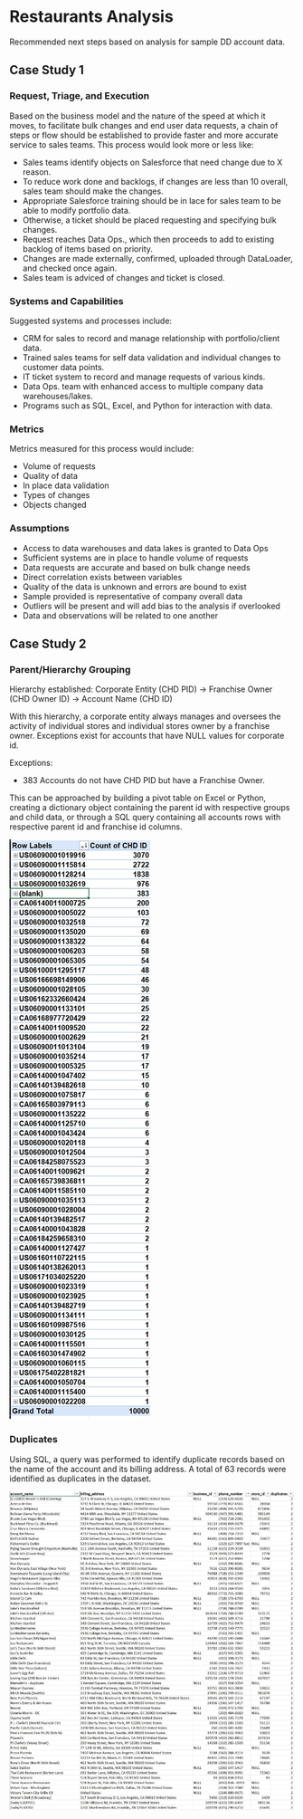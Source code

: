 # Restaurants Analysis

Recommended next steps based on analysis for sample DD account data.

## Case Study 1

### Request, Triage, and Execution

Based on the business model and the nature of the speed at which it moves, to facilitate bulk changes and end user data requests, a chain of steps or flow should be established to provide faster and more accurate service to sales teams. This process would look more or less like:

- Sales teams identify objects on Salesforce that need change due to X reason.
- To reduce work done and backlogs, if changes are less than 10 overall, sales team should make the changes.
- Appropriate Salesforce training should be in lace for sales team to be able to modify portfolio data.
- Otherwise, a ticket should be placed requesting and specifying bulk changes.
- Request reaches Data Ops., which then proceeds to add to existing backlog of items based on priority.
- Changes are made externally, confirmed, uploaded through DataLoader, and checked once again.
- Sales team is adviced of changes and ticket is closed.

### Systems and Capabilities

Suggested systems and processes include:

- CRM for sales to record and manage relationship with portfolio/client data.
- Trained sales teams for self data validation and individual changes to customer data points.
- IT ticket system to record and manage requests of various kinds.
- Data Ops. team with enhanced access to multiple company data warehouses/lakes.
- Programs such as SQL, Excel, and Python for interaction with data.

### Metrics

Metrics measured for this process would include:

- Volume of requests
- Quality of data
- In place data validation
- Types of changes
- Objects changed

### Assumptions

- Access to data warehouses and data lakes is granted to Data Ops
- Sufficient systems are in place to handle volume of requests
- Data requests are accurate and based on bulk change needs
- Direct correlation exists between variables
- Quality of the data is unknown and errors are bound to exist
- Sample provided is representative of company overall data
- Outliers will be present and will add bias to the analysis if overlooked
- Data and observations will be related to one another

## Case Study 2

### Parent/Hierarchy Grouping

Hierarchy established: Corporate Entity (CHD PID) -> Franchise Owner (CHD Owner ID) -> Account Name (CHD ID)

With this hierarchy, a corporate entity always manages and oversees the activity of individual stores and individual stores owner by a franchise owner. Exceptions exist for accounts that have NULL values for corporate id.

Exceptions:

- 383 Accounts do not have CHD PID but have a Franchise Owner.

This can be approached by building a pivot table on Excel or Python, creating a dictionary object containing the parent id with respective groups and child data, or through a SQL query containing all accounts rows with respective parent id and franchise id columns.

![dd-cases](img/pivot_image.jpg)

### Duplicates

Using SQL, a query was performed to identify duplicate records based on the name of the account and its billing address. A total of 63 records were identified as duplicates in the dataset.

![dd-cases](img/duplicates_image.jpg)
